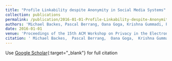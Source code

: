 ```yaml
---
title: "Profile Linkability despite Anonymity in Social Media Systems"
collection: publications
permalink: /publication/2016-01-01-Profile-Linkability-despite-Anonymity-in-Social-Media-Systems
authors: 'Michael Backes, Pascal Berrang, Oana Goga, Krishna Gummadi, Praveen Manoharan'
date: 2016-01-01
venue: 'Proceedings of the 15th ACM Workshop on Privacy in the Electronic Society (WPES)'
citation: ' Michael Backes,  Pascal Berrang,  Oana Goga,  Krishna Gummadi,  Praveen Manoharan, &quot;Profile Linkability despite Anonymity in Social Media Systems.&quot; Proceedings of the 15th ACM Workshop on Privacy in the Electronic Society (WPES), 2016.'
---
```

Use [Google Scholar](https://scholar.google.com/scholar?q=Profile+Linkability+despite+Anonymity+in+Social+Media+Systems){:target="_blank"} for full citation